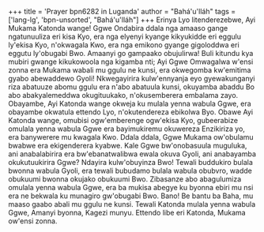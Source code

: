 +++
title = 'Prayer bpn6282 in Luganda'
author = "Bahá'u'lláh"
tags = ['lang-lg', 'bpn-unsorted', "Bahá'u'lláh"]
+++
Erinya Lyo litenderezebwe, Ayi Mukama Katonda wange!  Ggwe Ondabira ddala nga amaaso gange ngatunuuliza eri kisa Kyo, era nga elyenyi kyange kikyukidde eri eggulu ly'ekisa Kyo, n'okwagala Kwo, era nga emikono gyange gigoloddwa eri eggutu ly'obugabi Bwo.  Amaanyi go gampaako obujulirwa! Buli kitundu kya mubiri gwange kikukowoola nga kigamba nti; Ayi Ggwe Omwagalwa w'ensi zonna era Mukama wabali mu ggulu ne kunsi, era okwegomba kw'emitima gyabo abewaddewo Gyoli!  Nkwegayirira kulw'ennyanja eyo gyewakunganyi riza abatuuze abomu ggulu era n'abo abatuula kunsi, okuyamba abaddu Bo abo abakyalemeddwa okugituukako, n'okusemberera embalama zayo.  Obayambe, Ayi Katonda wange okweja ku mulala yenna wabula Ggwe, era obayambe okwatula ettendo Lyo, n'okutendereza ebikolwa Byo.  Obawe Ayi Katonda wange, omubisi ogw'emberenge ogw'ekisa Kyo, gubeerabize omulala yenna wabula Ggwe era bayimukiremu okuwereza Enzikiriza yo, era banywerere mu kwagala Kwo.  Ddala ddala, Ggwe Mukama ow'obulamu bwabwe era ekigenderera kyabwe.  Kale Ggwe bw'onobasuula muguluka, ani anabalabirira era bw'ebanatwalibwa ewala okuva Gyoli, ani anabayamba okukutuukirira Ggwe?  Ndayira kulw'obuyinza Bwo!  Tewali buddukiro bulala bwonna wabula Gyoli, era tewali bubudamo bulala wabula obubvro, wadde obukuumi bwonna okujako obukuumi Bwo.  Zibasanze abo abagulumiza omulala yenna wabula Ggwe, era ba mukisa abegye ku byonna ebiri mu nsi era ne bekwala ku munagiro gw'obugabi Bwo. Bano!  Be bantu ba Baha, mu maaso gaabo abali mu ggulu ne kunsi.  Tewali Katonda mulala yenna wabula Ggwe, Amanyi byonna, Kagezi munyu.  Ettendo libe eri Katonda, Mukama ow'ensi zonna.
